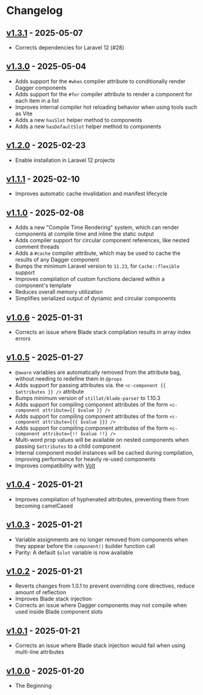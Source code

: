 # Changelog

## [v1.3.1](https://github.com/Stillat/dagger/compare/v1.3.0...v1.3.1) - 2025-05-07

- Corrects dependencies for Laravel 12 (#28)

## [v1.3.0](https://github.com/Stillat/dagger/compare/v1.2.0...v1.3.0) - 2025-05-04

- Adds support for the `#when` compiler attribute to conditionally render Dagger components
- Adds support for the `#for` compiler attribute to render a component for each item in a list
- Improves internal compiler hot reloading behavior when using tools such as Vite
- Adds a new `hasSlot` helper method to components
- Adds a new `hasDefaultSlot` helper method to components

## [v1.2.0](https://github.com/Stillat/dagger/compare/v1.1.1...v1.2.0) - 2025-02-23

- Enable installation in Laravel 12 projects

## [v1.1.1](https://github.com/Stillat/dagger/compare/v1.1.0...v1.1.1) - 2025-02-10

- Improves automatic cache invalidation and manifest lifecycle

## [v1.1.0](https://github.com/Stillat/dagger/compare/v1.0.6...v1.1.0) - 2025-02-08

- Adds a new "Compile Time Rendering" system, which can render components at compile time and inline the static output
- Adds compiler support for circular component references, like nested comment threads
- Adds a `#cache` compiler attribute, which may be used to cache the results of any Dagger component
- Bumps the minimum Laravel version to `11.23`, for `Cache::flexible` support
- Improves compilation of custom functions declared within a component's template
- Reduces overall memory utilization
- Simplifies serialized output of dynamic and circular components

## [v1.0.6](https://github.com/Stillat/dagger/compare/v1.0.5...v1.0.6) - 2025-01-31

- Corrects an issue where Blade stack compilation results in array index errors

## [v1.0.5](https://github.com/Stillat/dagger/compare/v1.0.4...v1.0.5) - 2025-01-27

- `@aware` variables are automatically removed from the attribute bag, without needing to redefine them in `@props`
- Adds support for passing attributes via. the `<c-component {{ $attributes }} />` attribute
- Bumps minimum version of `stillat/blade-parser` to 1.10.3
- Adds support for compiling component attributes of the form `<c-component attribute={{ $value }} />`
- Adds support for compiling component attributes of the form `<c-component attribute={{{ $value }}} />`
- Adds support for compiling component attributes of the form `<c-component attribute={!! $value !!} />`
- Multi-word prop values will be available on nested components when passing `$attributes` to a child component
- Internal component model instances will be cached during compilation, improving performance for heavily re-used components
- Improves compatibility with [Volt](https://livewire.laravel.com/docs/volt)

## [v1.0.4](https://github.com/Stillat/dagger/compare/v1.0.3...v1.0.4) - 2025-01-21

- Improves compilation of hyphenated attributes, preventing them from becoming camelCased

## [v1.0.3](https://github.com/Stillat/dagger/compare/v1.0.2...v1.0.3) - 2025-01-21

- Variable assignments are no longer removed from components when they appear before the `component()` builder function call
- Parity: A default `$slot` variable is now available

## [v1.0.2](https://github.com/Stillat/dagger/compare/v1.0.1...v1.0.2) - 2025-01-21

- Reverts changes from 1.0.1 to prevent overriding core directives, reduce amount of reflection
- Improves Blade stack injection
- Corrects an issue where Dagger components may not compile when used inside Blade component slots

## [v1.0.1](https://github.com/Stillat/dagger/compare/v1.0.0...v1.0.1) - 2025-01-21

- Corrects an issue where Blade stack injection would fail when using multi-line attributes

## [v1.0.0](https://github.com/Stillat/dagger/compare/v1.0.0...v1.0.0) - 2025-01-20

- The Beginning